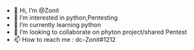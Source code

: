 - 👋 Hi, I’m @Zonit
- 👀 I’m interested in python,Pentesting 
- 🌱 I’m currently learning python
- 💞️ I’m looking to collaborate on phyton project/shared Pentest
- 📫 How to reach me : dc-Zonit#1212
